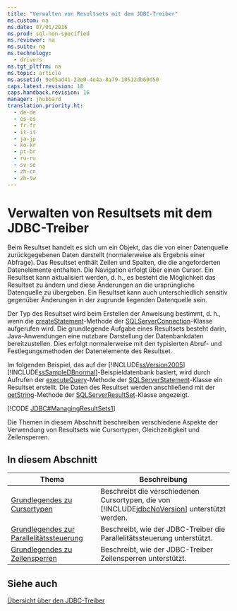 ```yaml
---
title: "Verwalten von Resultsets mit dem JDBC-Treiber"
ms.custom: na
ms.date: 07/01/2016
ms.prod: sql-non-specified
ms.reviewer: na
ms.suite: na
ms.technology: 
  - drivers
ms.tgt_pltfrm: na
ms.topic: article
ms.assetid: 9ed5ad41-22e0-4e4a-8a79-10512db60d50
caps.latest.revision: 18
caps.handback.revision: 16
manager: jhubbard
translation.priority.ht: 
  - de-de
  - es-es
  - fr-fr
  - it-it
  - ja-jp
  - ko-kr
  - pt-br
  - ru-ru
  - sv-se
  - zh-cn
  - zh-tw
---
```

# Verwalten von Resultsets mit dem JDBC-Treiber
  Beim Resultset handelt es sich um ein Objekt, das die von einer Datenquelle zurückgegebenen Daten darstellt \(normalerweise als Ergebnis einer Abfrage\). Das Resultset enthält Zeilen und Spalten, die die angeforderten Datenelemente enthalten. Die Navigation erfolgt über einen Cursor. Ein Resultset kann aktualisiert werden, d. h., es besteht die Möglichkeit das Resultset zu ändern und diese Änderungen an die ursprüngliche Datenquelle zu übergeben. Ein Resultset kann auch unterschiedlich sensitiv gegenüber Änderungen in der zugrunde liegenden Datenquelle sein.  
  
 Der Typ des Resultset wird beim Erstellen der Anweisung bestimmt, d. h., wenn die [createStatement](../content/createStatement-Method--SQLServerConnection-.md)\-Methode der [SQLServerConnection](../content/SQLServerConnection-Class.md)\-Klasse aufgerufen wird. Die grundlegende Aufgabe eines Resultsets besteht darin, Java\-Anwendungen eine nutzbare Darstellung der Datenbankdaten bereitzustellen. Dies erfolgt normalerweise mit den typisierten Abruf\- und Festlegungsmethoden der Datenelemente des Resultset.  
  
 Im folgenden Beispiel, das auf der [!INCLUDE[ssVersion2005](../content/includes/ssVersion2005_md.md)][!INCLUDE[ssSampleDBnormal](../content/includes/ssSampleDBnormal_md.md)]\-Beispieldatenbank basiert, wird durch Aufrufen der [executeQuery](../content/executeQuery-Method--SQLServerStatement-.md)\-Methode der [SQLServerStatement](../content/SQLServerStatement-Class.md)\-Klasse ein Resultset erstellt. Die Daten des Resultset werden anschließend mit der [getString](../content/getString-Method--SQLServerResultSet-.md)\-Methode der [SQLServerResultSet](../content/SQLServerResultSet-Class.md)\-Klasse angezeigt.  
  
 [!CODE [JDBC#ManagingResultSets1](../CodeSnippet/SQLDrivers/jdbc#managingresultsets1)]  
  
 Die Themen in diesem Abschnitt beschreiben verschiedene Aspekte der Verwendung von Resultsets wie Cursortypen, Gleichzeitigkeit und Zeilensperren.  
  
## In diesem Abschnitt  
  
|Thema|Beschreibung|  
|-----------|------------------|  
|[Grundlegendes zu Cursortypen](../content/Understanding-Cursor-Types.md)|Beschreibt die verschiedenen Cursortypen, die von [!INCLUDE[jdbcNoVersion](../content/includes/jdbcNoVersion_md.md)] unterstützt werden.|  
|[Grundlegendes zur Parallelitätssteuerung](../content/Understanding-Concurrency-Control.md)|Beschreibt, wie der JDBC\-Treiber die Parallelitätssteuerung unterstützt.|  
|[Grundlegendes zu Zeilensperren](../content/Understanding-Row-Locking.md)|Beschreibt, wie der JDBC\-Treiber Zeilensperren unterstützt.|  
  
## Siehe auch  
 [Übersicht über den JDBC-Treiber](../content/Overview-of-the-JDBC-Driver.md)  
  
  